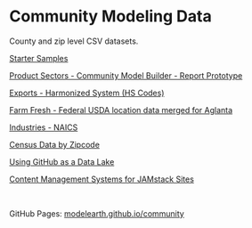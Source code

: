 # Community Modeling Data

County and zip level CSV datasets.  

[Starter Samples](samples/) 

[Product Sectors - Community Model Builder - Report Prototype](samples/dataset) 
<!-- [Products - Bureau of Economic Analysis (BEA)](bea)  -->

[Exports - Harmonized System (HS Codes)](https://georgiadata.github.io/display/products/#hs=2203) 

[Farm Fresh - Federal USDA location data merged for Aglanta](farmfresh/ga) 

[Industries - NAICS](industries) 

[Census Data by Zipcode](https://github.com/statedata/community)  

[Using GitHub as a Data Lake](https://dzone.com/articles/using-github-as-a-data-lake)  

[Content Management Systems for JAMstack Sites](https://headlesscms.org/)  

<br>

GitHub Pages: [modelearth.github.io/community](https://modelearth.github.io/community)  



